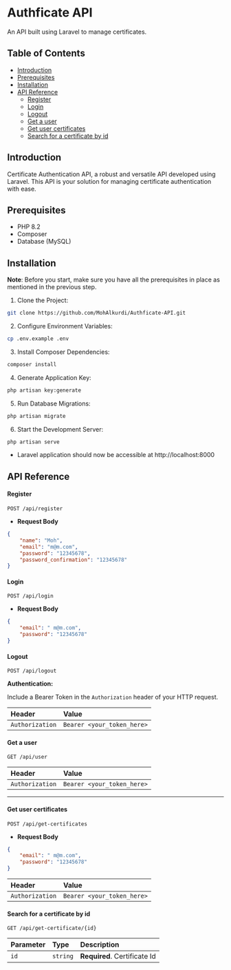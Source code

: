 # Authficate API

An API built using Laravel to manage certificates.

## Table of Contents

-   [Introduction](#introduction)
-   [Prerequisites](#prerequisites)
-   [Installation](#installation)
-   [API Reference](#api-reference)
    -   [Register](#register)
    -   [Login](#login)
    -   [Logout](#logout)
    -   [Get a user](#get-a-user)
    -   [Get user certificates](#get-user-certificates)
    -   [Search for a certificate by id](#search-for-a-certificate-by-id)

## Introduction

Certificate Authentication API, a robust and versatile API developed using Laravel. This API is your solution for managing certificate authentication with ease.

## Prerequisites

-   PHP 8.2
-   Composer
-   Database (MySQL)

## Installation

**Note**: Before you start, make sure you have all the prerequisites in place as mentioned in the previous step.

1. Clone the Project:

```bash
git clone https://github.com/MohAlkurdi/Authficate-API.git
```

2. Configure Environment Variables:

```bash
cp .env.example .env
```

3. Install Composer Dependencies:

```bash
composer install
```

4. Generate Application Key:

```bash
php artisan key:generate
```

5. Run Database Migrations:

```bash
php artisan migrate
```

6. Start the Development Server:

```bash
php artisan serve
```

-   Laravel application should now be accessible at http://localhost:8000

## API Reference

#### Register

```http
POST /api/register
```

-   **Request Body**

```json
{
    "name": "Moh",
    "email": "m@m.com",
    "password": "12345678",
    "password_confirmation": "12345678"
}
```

#### Login

```http
POST /api/login
```

-   **Request Body**

```json
{
    "email": " m@m.com",
    "password": "12345678"
}
```

#### Logout

```http
POST /api/logout
```

**Authentication:**

Include a Bearer Token in the `Authorization` header of your HTTP request.

| Header          | Value                      |
| :-------------- | :------------------------- |
| `Authorization` | `Bearer <your_token_here>` |

#### Get a user

```http
GET /api/user
```

| Header          | Value                      |
| :-------------- | :------------------------- |
| `Authorization` | `Bearer <your_token_here>` |

---

#### Get user certificates

```http
POST /api/get-certificates
```

-   **Request Body**

```json
{
    "email": " m@m.com",
    "password": "12345678"
}
```

| Header          | Value                      |
| :-------------- | :------------------------- |
| `Authorization` | `Bearer <your_token_here>` |

#### Search for a certificate by id

```http
GET /api/get-certificate/{id}
```

| Parameter | Type     | Description                  |
| :-------- | :------- | :--------------------------- |
| `id`      | `string` | **Required**. Certificate Id |
